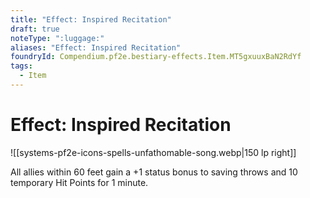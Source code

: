 ```yaml
---
title: "Effect: Inspired Recitation"
draft: true
noteType: ":luggage:"
aliases: "Effect: Inspired Recitation"
foundryId: Compendium.pf2e.bestiary-effects.Item.MT5gxuuxBaN2RdYf
tags:
  - Item
---
```


# Effect: Inspired Recitation
![[systems-pf2e-icons-spells-unfathomable-song.webp|150 lp right]]

All allies within 60 feet gain a +1 status bonus to saving throws and 10 temporary Hit Points for 1 minute.
